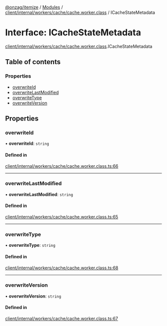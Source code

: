 [@onzag/itemize](../README.md) / [Modules](../modules.md) / [client/internal/workers/cache/cache.worker.class](../modules/client_internal_workers_cache_cache_worker_class.md) / ICacheStateMetadata

# Interface: ICacheStateMetadata

[client/internal/workers/cache/cache.worker.class](../modules/client_internal_workers_cache_cache_worker_class.md).ICacheStateMetadata

## Table of contents

### Properties

- [overwriteId](client_internal_workers_cache_cache_worker_class.ICacheStateMetadata.md#overwriteid)
- [overwriteLastModified](client_internal_workers_cache_cache_worker_class.ICacheStateMetadata.md#overwritelastmodified)
- [overwriteType](client_internal_workers_cache_cache_worker_class.ICacheStateMetadata.md#overwritetype)
- [overwriteVersion](client_internal_workers_cache_cache_worker_class.ICacheStateMetadata.md#overwriteversion)

## Properties

### overwriteId

• **overwriteId**: `string`

#### Defined in

[client/internal/workers/cache/cache.worker.class.ts:66](https://github.com/onzag/itemize/blob/73e0c39e/client/internal/workers/cache/cache.worker.class.ts#L66)

___

### overwriteLastModified

• **overwriteLastModified**: `string`

#### Defined in

[client/internal/workers/cache/cache.worker.class.ts:65](https://github.com/onzag/itemize/blob/73e0c39e/client/internal/workers/cache/cache.worker.class.ts#L65)

___

### overwriteType

• **overwriteType**: `string`

#### Defined in

[client/internal/workers/cache/cache.worker.class.ts:68](https://github.com/onzag/itemize/blob/73e0c39e/client/internal/workers/cache/cache.worker.class.ts#L68)

___

### overwriteVersion

• **overwriteVersion**: `string`

#### Defined in

[client/internal/workers/cache/cache.worker.class.ts:67](https://github.com/onzag/itemize/blob/73e0c39e/client/internal/workers/cache/cache.worker.class.ts#L67)
